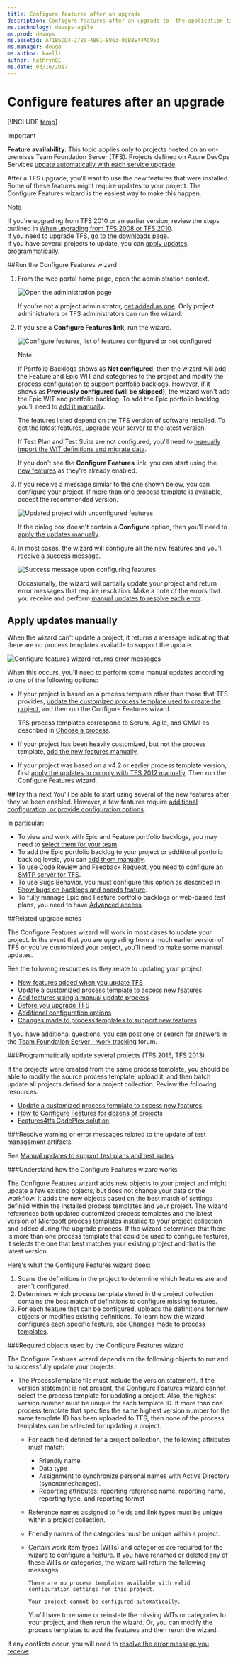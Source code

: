 ```yaml
---
title: Configure features after an upgrade 
description: Configure features after an upgrade to  the application-tier server of Team Foundation Server (TFS)
ms.technology: devops-agile
ms.prod: devops
ms.assetid: A71B6DD4-2780-4B61-B863-03BBE44AC953
ms.manager: douge
ms.author: kaelli
author: KathrynEE
ms.date: 03/16/2017
---
```


# Configure features after an upgrade

[!INCLUDE [temp](../_shared/version-header-tfs-only.md)]

> [!IMPORTANT] 
>**Feature availability**: This topic applies only to projects hosted on an on-premises Team Foundation Server (TFS). Projects defined on Azure DevOps Services [update automatically with each service upgrade](/azure/devops/release-notes/index).  

After a TFS upgrade, you'll want to use the new features that were installed. Some of these features might require updates to your project. The Configure Features wizard is the easiest way to make this happen. 

> [!NOTE]    
>If you're upgrading from TFS 2010 or an earlier version, review the steps outlined in [When upgrading from TFS 2008 or TFS 2010](upgrade-tfs-2008-or-2010.md). <br/>
If you need to upgrade TFS, [go to the downloads page](https://visualstudio.microsoft.com/downloads/). <br/> 
If you have several projects to update, you can [apply updates programmatically](#program-updates).  

<a id="RunConfigureFeaturesWizard"/>
##Run the Configure Features wizard

1. From the web portal home page, open the administration context.  

	![Open the administration page](../project/feedback/_img/ALM_CAL_OpenAdminPage.png)  

	If you're not a project administrator, [get added as one](../organizations/security/add-users-team-project.md). Only project administrators or TFS administrators can run the wizard.

3. If you see a **Configure Features link**, run the wizard. 

	![Configure features, list of features configured or not configured](_img/ALM_CFW_ConfigFeatures.png)

	> [!NOTE]  
	> If Portfolio Backlogs shows as **Not configured**, then the wizard will add the Feature and Epic WIT and categories to the project and modify the process configuration to support portfolio backlogs. However, if it shows as **Previously configured (will be skipped)**, the wizard won't add the Epic WIT and portfolio backlog. To add the Epic portfolio backlog, you'll need to [add it manually](add-portfolio-backlogs.md).

	The features listed depend on the TFS version of software installed. To get the latest features, upgrade your server to the latest version. 

	If Test Plan and Test Suite are not configured, you'll need to [manually import the WIT definitions and migrate data](xml/update-a-team-project-manually-to-support-test-management.md).  

	If you don't see the **Configure Features** link, you can start using the [new features](new-features-added.md) as they're already enabled.

4. If you receive a message similar to the one shown below, you can configure your project. If more than one process template is available, accept the recommended version. 

	![Updated project with unconfigured features](_img/ALM_CF_UpdatedUnconfig.png)

	If the dialog box doesn't contain a **Configure** option, then you'll need to [apply the updates manually](add-features-manually.md).

5. In most cases, the wizard will configure all the new features and you'll receive a success message.

	![Success message upon configuring features](_img/ALM_CF_SuccessConfig.png)

	Occasionally, the wizard will partially update your project and return error messages that require resolution. Make a note of the errors that you receive and perform [manual updates to resolve each error](https://msdn.microsoft.com/library/hh913787.aspx).  

## Apply updates manually
<a id="ApplyUpdatesManually">   </a>
 
When the wizard can't update a project, it returns a message indicating that there are no process templates available to support the update. 

 ![Configure features wizard returns error messages](_img/ALM_CF_WizardErrorMsg.png) 

When this occurs, you'll need to perform some manual updates according to one of the following options:

*	If your project is based on a process template other than those that TFS provides, [update the customized process template used to create the project](update-customized-process-template.md), and then run the Configure Features wizard. 

	TFS process templates correspond to Scrum, Agile, and CMMI  as described in [Choose a process](../boards/work-items/guidance/choose-process.md).

* If your project has been heavily customized, but not the process template, [add the new features manually](add-features-manually.md). 

* If your project was based on a v4.2 or earlier process template version, first [apply the updates to comply with TFS 2012 manually](xml/update-a-team-project-v4-dot-2-process-template.md). Then run the Configure Features wizard.

##Try this next
You'll be able to start using several of the new features after they've been enabled. However, a few features require [additional configuration, or provide configuration options](additional-configuration-options.md).  

In particular:

- To view and work with Epic and Feature portfolio backlogs, you may need to [select them for your team](../organizations/settings/select-backlog-navigation-levels.md) 
- To add the Epic portfolio backlog to your project or additional portfolio backlog levels, you can [add them manually](add-portfolio-backlogs.md).    
- To use Code Review and Feedback Request, you need to [configure an SMTP server for TFS](/tfs/server/admin/setup-customize-alerts).  
- To use Bugs Behavior, you must configure this option as described in [Show bugs on backlogs and boards feature](../organizations/settings/show-bugs-on-backlog.md). 
- To fully manage Epic and Feature portfolio backlogs or web-based test plans, you need to have [Advanced access](../organizations/security/change-access-levels.md).

<a id="related-notes"> </a>
##Related upgrade notes

The Configure Features wizard will work in most cases to update your project. In the event that you are upgrading from a much earlier version of TFS or you've customized your project, you'll need to make some manual updates.  

See the following resources as they relate to updating your project:  

- [New features added when you update TFS](new-features-added.md)
- [Update a customized process template to access new features](update-customized-process-template.md)
- [Add features using a manual update process](add-features-manually.md)
- [Before you upgrade TFS](upgrade-tfs-2008-or-2010.md)
- [Additional configuration options](additional-configuration-options.md)
- [Changes made to process templates to support new features](../boards/work-items/guidance/changes-to-process-templates.md)

If you have additional questions, you can post one or search for answers in the [Team Foundation Server - work tracking](http://social.msdn.microsoft.com/Forums/tfsworkitemtracking/threads) forum.


<a id="program-updates"> </a>
###Programmatically update several projects (TFS 2015, TFS 2013) 

If the projects were created from the same process template, you should be able to modify the source process template, upload it, and then batch update all projects defined for a project collection. Review the following resources: 
*	[Update a customized process template to access new features](update-customized-process-template.md)
*	[How to Configure Features for dozens of projects](http://blogs.msdn.com/b/visualstudioalm/archive/2012/05/31/how-to-configure-features-for-dozens-of-team-projects.aspx)
*	[Features4tfs CodePlex solution](https://features4tfs.codeplex.com/).

###Resolve warning or error messages related to the update of test management artifacts

See [Manual updates to support test plans and test suites](xml/update-a-team-project-manually-to-support-test-management.md).

###Understand how  the Configure Features wizard works 
 
The Configure Features wizard adds new objects to your project and might update a few existing objects, but does not change your data or the workflow. It adds the new objects based on the best match of settings defined  within the installed process templates and your project. The wizard references both updated customized process templates and the latest version of Microsoft process templates installed to your project collection and added during the upgrade process. If the wizard determines that there is more than one process template that could be used to configure features, it selects the one that best matches your existing project and that is the latest version. 

Here's what the Configure Features wizard does:

1. Scans the definitions in the project to determine which features are and aren't configured.  
2. Determines which process template stored in the project collection contains the best match of definitions to configure missing features.  
3. For each feature that can be configured, uploads the definitions for new objects or modifies existing definitions. To learn how the wizard configures each specific feature, see [Changes made to process templates](../boards/work-items/guidance/changes-to-process-templates.md).


###Required objects used by the Configure Features wizard  

The Configure Features wizard depends on the following objects to run and to successfully update your projects: 

* The ProcessTemplate file must include the version statement. If the version statement is not present, the Configure Features wizard cannot select the process template for updating a project. Also, the highest version number must be unique for each template ID. If more than one process template that specifies the same highest version number for the same template ID has been uploaded to TFS, then none of the process templates can be selected for updating a project.


  * For each field defined for a project collection, the following attributes must match:
      * Friendly name
      * Data type
      * Assignment to synchronize personal names with Active Directory (syncnamechanges).
      * Reporting attributes: reporting reference name, reporting name, reporting type, and reporting format

  * Reference names assigned to fields and link types must be unique within a project collection. 
  * Friendly names of the categories must be unique within a project.
  * Certain work item types (WITs) and categories are required for the wizard to configure a feature. If you have renamed or deleted any of these WITs or categories, the wizard will return the following messages: 

	```There are no process templates available with valid configuration settings for this project.```

	```Your project cannot be configured automatically.```  

	You'll have to rename or reinstate the missing WITs or categories to your project, and then rerun the wizard. Or, you can modify the process templates to add the features and then rerun the wizard. 

If any conflicts occur, you will need to [resolve the error message you receive](https://msdn.microsoft.com/library/hh913787.aspx).


